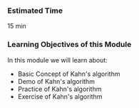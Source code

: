 ### Estimated Time
15 min


### Learning Objectives of this Module

In this module we will learn about:

   - Basic Concept of Kahn's algorithm
   - Demo of Kahn's algorithm
   - Practice of Kahn's algorithm
   - Exercise of Kahn's algorithm

